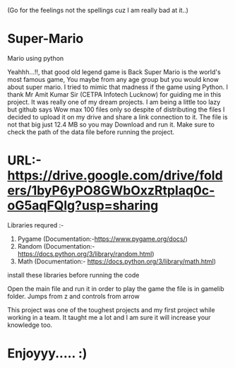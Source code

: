 (Go for the feelings not the spellings cuz I am really bad at it..)

# Super-Mario
Mario using python

Yeahhh...!!, that good old legend game is Back 
Super Mario is the world's most famous game, You maybe from any age group but you would know about super mario.
I tried to mimic that madness if the game using Python.
I thank Mr Amit Kumar Sir (CETPA Infotech Lucknow) for guiding me in this project.
It was really one of my dream projects. 
I am being a little too lazy but github says Wow max 100 files only so despite of distributing the files I decided to upload it on my drive and share a link connection to it.
The file is not that big just 12.4 MB so you may Download and run it.
Make sure to check the path of the data file before running the project.

# URL:-https://drive.google.com/drive/folders/1byP6yPO8GWbOxzRtpIaq0c-oG5aqFQlg?usp=sharing

Libraries requred :-
1. Pygame (Documentation:-https://www.pygame.org/docs/)
2. Random (Documentation:- https://docs.python.org/3/library/random.html)
3. Math (Documentation:- https://docs.python.org/3/library/math.html)

install these libraries before running the code 

Open the main file and run it in order to play the game the file is in gamelib folder.
Jumps from z and controls from arrow

This project was one of the toughest projects and my first project while working in a team.
It taught me a lot and I am sure it will increase your knowledge too.

# Enjoyyy..... :)
